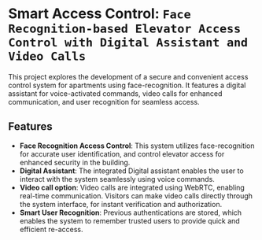 # Smart Access Control: `Face Recognition-based Elevator Access Control with Digital Assistant and Video Calls`
This project explores the development of a secure and convenient access control system for apartments using face-recognition. It features a digital assistant for voice-activated commands, video calls for enhanced communication, and user recognition for seamless access.

## Features
- **Face Recognition Access Control**: This system utilizes face-recognition for accurate user identification, and control elevator access for enhanced security in the building.
- **Digital Assistant**: The integrated Digital assistant enables the user to interact with the system seamlessly using voice commands.
- **Video call option**: Video calls are integrated using WebRTC, enabling real-time communication. Visitors can make video calls directly through the system interface, for instant verification and authorization.
- **Smart User Recognition**: Previous authentications are stored, which enables the system to remember trusted users to provide quick and efficient re-access.
